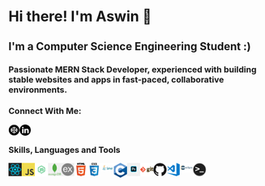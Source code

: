 # Hi there! I'm Aswin 👋


## I'm a Computer Science Engineering Student :)
 
### Passionate MERN Stack Developer, experienced with building stable websites and apps in fast-paced, collaborative environments. 
### Connect With Me:

[<img align="left" alt="aswin13" width="22px" src="codepen.png"/>][CodePen]
[<img align="left" alt="aswin" width="22px" src="link.png"/>][LinkEdin]
<br />

### Skills, Languages and Tools

[<img align="left" alt="Java" width="26px" src="react.png" />][React]
[<img align="left" alt="JavaScript" width="26px" src="js.png" />][Javascript]
[<img align="left" alt="JavaScript" width="26px" src="node.png" />][Node]
[<img align="left" alt="JavaScript" width="26px" src="mongo.png" />][Mongo]
[<img align="left" alt="JavaScript" width="26px" src="express.png" />][Express]

[<img align="left" alt="HTML5" width="26px" src="html.png" />][HTML]
[<img align="left" alt="CSS3" width="26px" src="css.png" />][CSS]
[<img align="left" alt="Java" width="26px" src="java.png" />][JAVA]
[<img align="left" alt="JavaScript" width="26px" src="c.png" />][C]
[<img align="left" alt="JavaScript" width="26px" src="ps.png" />][Photoshop]
[<img align="left" alt="Git" width="26px" src="git.png" />][git]
[<img align="left" alt="GitHub" width="26px" src="github.png" />][github]
[<img align="left" alt="Visual Studio Code" width="26px" src="vsc.png" />][vsc]
[<img align="left" alt="Eclipse" width="26px" src="ecl.png" />][ecl]
[<img align="left" alt="Terminal" width="26px" src="term.png" />][term]
<br />
<br />



[CodePen]:https://codepen.io/aswinap13/
[LinkEdin]: https://www.linkedin.com/in/aswin-a-p/
[React]:https://react.dev/
[Node]:https://nodejs.org/en
[Mongo]:https://www.mongodb.com/
[Express]:https://expressjs.com/
[Photoshop]:https://www.adobe.com/in/products/photoshop.html
[C]:https://www.cprogramming.com/
[JAVA]:https://www.java.com/
[Javascript]:https://www.javascript.com/
[HTML]:https://html.com/
[CSS]:https://developer.mozilla.org/en-US/docs/Web/CSS
[ecl]:https://www.eclipse.org/
[vsc]:https://code.visualstudio.com/
[git]:https://git-scm.com/
[github]:https://github.com/
[term]:https://www.microsoft.com/en-us/p/windows-terminal/9n0dx20hk701
